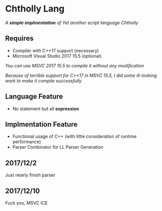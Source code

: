 # Chtholly Lang
*A **simple implmentation** of Yet another script language Chtholly*

## Requires
* Compiler with C++17 support (necessary)
* Microsoft Visual Studio 2017 15.5 (optional)

*You can use MSVC 2017 15.5 to compile it without any modification*

*Because of terrible support for C++17 in MSVC 15.5, I did some ill-looking work to make it compile successfully*

## Language Feature
* No statement but all **expression**

## Implmentation Feature
* Functional usage of C++ (with little consideration of runtime performance)
* Parser Combinator for LL Parser Generation

## 2017/12/2
Just nearly finish parser

## 2017/12/10
Fuck you, MSVC ICE
